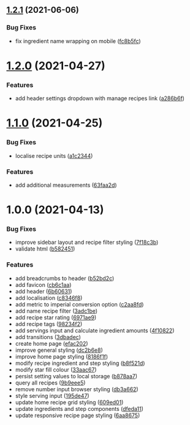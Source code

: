 ## [1.2.1](https://github.com/ryanep/recipe-cards/compare/v1.2.0...v1.2.1) (2021-06-06)


### Bug Fixes

* fix ingredient name wrapping on mobile ([fc8b5fc](https://github.com/ryanep/recipe-cards/commit/fc8b5fc394529334efe79e0faed91c00a1aa3bd7))

# [1.2.0](https://github.com/ryanep/recipe-cards/compare/v1.1.0...v1.2.0) (2021-04-27)


### Features

* add header settings dropdown with manage recipes link ([a286b6f](https://github.com/ryanep/recipe-cards/commit/a286b6f59dc9b5cdbf768bb44195572e6326d92d))

# [1.1.0](https://github.com/ryanep/recipe-cards/compare/v1.0.0...v1.1.0) (2021-04-25)

### Bug Fixes

- localise recipe units ([a1c2344](https://github.com/ryanep/recipe-cards/commit/a1c23441c5d12118a3afcb0be6c9c0572d019970))

### Features

- add additional measurements ([63faa2d](https://github.com/ryanep/recipe-cards/commit/63faa2dc60c8ecc17d110727a78f8caacb660122))

# 1.0.0 (2021-04-13)

### Bug Fixes

- improve sidebar layout and recipe filter styling ([7f18c3b](https://github.com/ryanep/recipe-cards/commit/7f18c3b1cd37747f2f60704b3bd7e8b02a370ed9))
- validate html ([b582451](https://github.com/ryanep/recipe-cards/commit/b5824512b57d4713249a8c45b8d0a6ae149b2a51))

### Features

- add breadcrumbs to header ([b52bd2c](https://github.com/ryanep/recipe-cards/commit/b52bd2cab46efa302ba0fc773937fa6f7011a24c))
- add favicon ([cb6c1aa](https://github.com/ryanep/recipe-cards/commit/cb6c1aa7efa24029c5aad99d548664bbe6d372f1))
- add header ([6b60631](https://github.com/ryanep/recipe-cards/commit/6b6063186a75f856270e38284d5aeb1cf60dab13))
- add localisation ([c8346f8](https://github.com/ryanep/recipe-cards/commit/c8346f86eb4dcc638ceab8f889fb34cca9b2da98))
- add metric to imperial conversion option ([c2aa8fd](https://github.com/ryanep/recipe-cards/commit/c2aa8fd1a8af51183f380289d62ef8c13deb9735))
- add name recipe filter ([3adc1be](https://github.com/ryanep/recipe-cards/commit/3adc1be5c62c3d02078fe8502f4ae4dd03644f10))
- add recipe star rating ([6971ae9](https://github.com/ryanep/recipe-cards/commit/6971ae9b0d32e7af03cfdc2e263bf9a1b66b3c2f))
- add recipe tags ([98234f2](https://github.com/ryanep/recipe-cards/commit/98234f2f168d3aa582436f0684d569bed9653773))
- add servings input and calculate ingredient amounts ([4f10822](https://github.com/ryanep/recipe-cards/commit/4f108229b383f036db96165b5e5f3a80072dd388))
- add transitions ([3dbadec](https://github.com/ryanep/recipe-cards/commit/3dbadec6e9ab049494b8259df9cb2e3c151e0d01))
- create home page ([efac202](https://github.com/ryanep/recipe-cards/commit/efac2026e435c980700b13c9d69b634d7cc6fd1c))
- improve general styling ([dc2b6e8](https://github.com/ryanep/recipe-cards/commit/dc2b6e85a0cac39b506dbdcb0b1b8c508f121df8))
- improve home page styling ([8186f1f](https://github.com/ryanep/recipe-cards/commit/8186f1f45cefeda05a52efafc8d3c29eef547c72))
- modify recipe ingredient and step styling ([b8f521d](https://github.com/ryanep/recipe-cards/commit/b8f521d60e864ce47bcad8706b4ca66ea57ce220))
- modify star fill colour ([33aac67](https://github.com/ryanep/recipe-cards/commit/33aac6740ea08c17d93c31e9435f41838c58a475))
- persist setting values to local storage ([b878aa7](https://github.com/ryanep/recipe-cards/commit/b878aa7c2b7a0ff2c80b5a2dcf50902e8915a2f9))
- query all recipes ([9b9eee5](https://github.com/ryanep/recipe-cards/commit/9b9eee5f44002ba5e79e14ea7d4bda312f90c545))
- remove number input browser styling ([db3a662](https://github.com/ryanep/recipe-cards/commit/db3a6628bbdd6b7f300df5d65a63067e1b687054))
- style serving input ([195de47](https://github.com/ryanep/recipe-cards/commit/195de4776d1b6128cdf211cbf5f8063ccedb5868))
- update home recipe grid styling ([609ed01](https://github.com/ryanep/recipe-cards/commit/609ed01c60db914e3506b9752ca98d89a085ff42))
- update ingredients and step components ([dfeda11](https://github.com/ryanep/recipe-cards/commit/dfeda11fbdad7f4862b3329d156a327055949bad))
- update responsive recipe page styling ([6aa8675](https://github.com/ryanep/recipe-cards/commit/6aa8675a216e63a95d9745d10e9b978c1ef4bf14))
